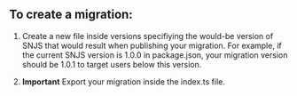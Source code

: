 ## To create a migration:

1. Create a new file inside versions specifiying the would-be version of SNJS that would result when publishing your migration. For example, if the current SNJS version is 1.0.0 in package.json, your migration version should be 1.0.1 to target users below this version.

2. **Important** Export your migration inside the index.ts file.
